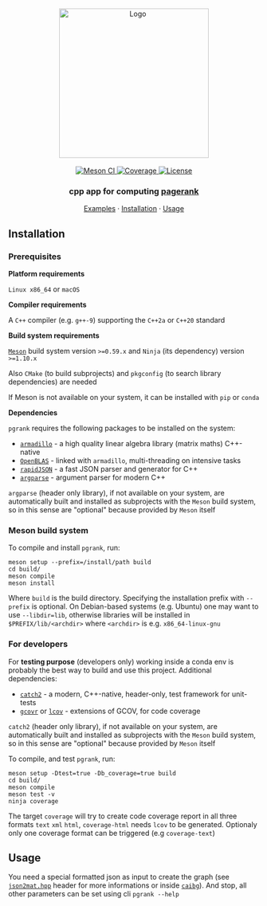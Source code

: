 <!-- PROJECT LOGO -->
<br>
<p align="center">
  <a href="https://github.com/andros21/pgrank">
    <img src="https://user-images.githubusercontent.com/58751603/150509326-c931ada2-aee3-4705-a664-ccc0a8caa016.png" alt="Logo" width="300">
  </a>
  <br>
  <br>
  <a href="https://github.com/andros21/pgrank/actions/workflows/meson.yml">
    <img src="https://img.shields.io/github/workflow/status/andros21/pgrank/Meson%20CI/master?label=Meson%20CI&logo=github&style=flat-square" alt="Meson CI">
  </a>
  <a href="https://github.com/andros21/pgrank/actions/workflows/meson.yml">
    <img src="https://img.shields.io/endpoint?url=https://gist.githubusercontent.com/andros21/0e20cd331d0800e3299298a3868aab7a/raw/pgrank__master.json" alt="Coverage">
  </a>
  <a href="https://github.com/andros21/pgrank/blob/master/LICENSE">
    <img src="https://img.shields.io/github/license/andros21/pgrank?color=blue&label=License&style=flat-square" alt="License">
  </a>

  <h3 align="center">cpp app for computing <a href="https://en.wikipedia.org/wiki/PageRank"> pagerank</a></h3>
  <p align="center">
    <a href="examples/caibg/">Examples</a>
    ·
    <a href="#installation">Installation</a>
    ·
    <a href="#usage">Usage</a>
  </p>
</p>

## Installation

### Prerequisites

**Platform requirements**

`Linux x86_64` or `macOS`

**Compiler requirements**

A `C++` compiler (e.g. `g++-9`) supporting the `C++2a` or `C++20` standard

**Build system requirements**

[`Meson`](http://mesonbuild.com) build system version `>=0.59.x` and `Ninja` (its dependency) version `>=1.10.x`

Also `CMake` (to build subprojects) and `pkgconfig` (to search library dependencies) are needed

If Meson is not available on your system, it can be installed with `pip` or `conda`

**Dependencies**

`pgrank` requires the following packages to be installed on the system:

* [`armadillo`](http://arma.sourceforge.net) - a high quality linear algebra library (matrix maths) C++-native
* [`OpenBLAS`](https://github.com/xianyi/OpenBLAS) - linked with `armadillo`, multi-threading on intensive tasks
* [`rapidJSON`](https://github.com/Tencent/rapidjson/) - a fast JSON parser and generator for C++
* [`argparse`](https://github.com/p-ranav/argparse) - argument parser for modern C++

`argparse` (header only library), if not available on your system, are automatically built and installed as subprojects with the `Meson` build system, so in this sense are "optional" because provided by `Meson` itself

### Meson build system

To compile and install `pgrank`, run:

```
meson setup --prefix=/install/path build
cd build/
meson compile
meson install
```

Where `build` is the build directory. Specifying the installation prefix with `--prefix` is optional. On Debian-based systems (e.g. Ubuntu) one may want to use `--libdir=lib`, otherwise libraries will be installed in `$PREFIX/lib/<archdir>` where `<archdir>` is e.g. `x86_64-linux-gnu`

### For developers

For **testing purpose** (developers only) working inside a conda env is probably the best way to build and use this project. Additional dependencies:

* [`catch2`](https://github.com/catchorg/Catch2) - a modern, C++-native, header-only, test framework for unit-tests
* [`gcovr`](https://gcovr.com/en/stable/) or [`lcov`](https://github.com/linux-test-project/lcov) - extensions of GCOV, for code coverage

`catch2` (header only library), if not available on your system, are automatically built and installed as subprojects with the `Meson` build system, so in this sense are "optional" because provided by `Meson` itself

To compile, and test `pgrank`, run:

```
meson setup -Dtest=true -Db_coverage=true build
cd build/
meson compile
meson test -v
ninja coverage
```

The target `coverage` will try to create code coverage report in all three formats `text` `xml` `html`, `coverage-html` needs `lcov` to be generated. Optionaly only one coverage format can be triggered (e.g `coverage-text`)

## Usage

You need a special formatted json as input to create the graph (see [`json2mat.hpp`](src/json2mat/json2mat.hpp) header for more informations or inside [`caibg`](examples/caibg)). And stop, all other parameters can be set using cli `pgrank --help`
